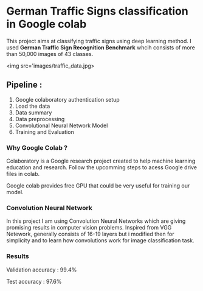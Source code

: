 # German Traffic Signs classification in Google colab

This project aims at classifying traffic signs using deep learning method. I used **German Traffic Sign Recognition Benchmark** 
whcih consists of more than 50,000 images of 43 classes. 

<img src='images/traffic_data.jpg>


## Pipeline :
  1. Google colaboratory authentication setup
  2. Load the data
  3. Data summary
  4. Data preprocessing
  5. Convolutional Neural Network Model
  6. Training and Evaluation
  
 
### Why Google Colab ? 
Colaboratory is a Google research project created to help machine learning education and research. Follow the upcomming steps to acess Google drive files in colab.

Google colab provides free GPU that could be very useful for training our model.

### Convolution Neural Network
In this project I am using Convolution Neural Networks which are giving promising results in computer vision problems. Inspired from VGG Netework, generally consists of 16-19 layers but i modified then for simplicity and to learn how convolutions work for image classification task.

### Results 

Validation accuracy : 99.4%

Test accuracy : 97.6%
